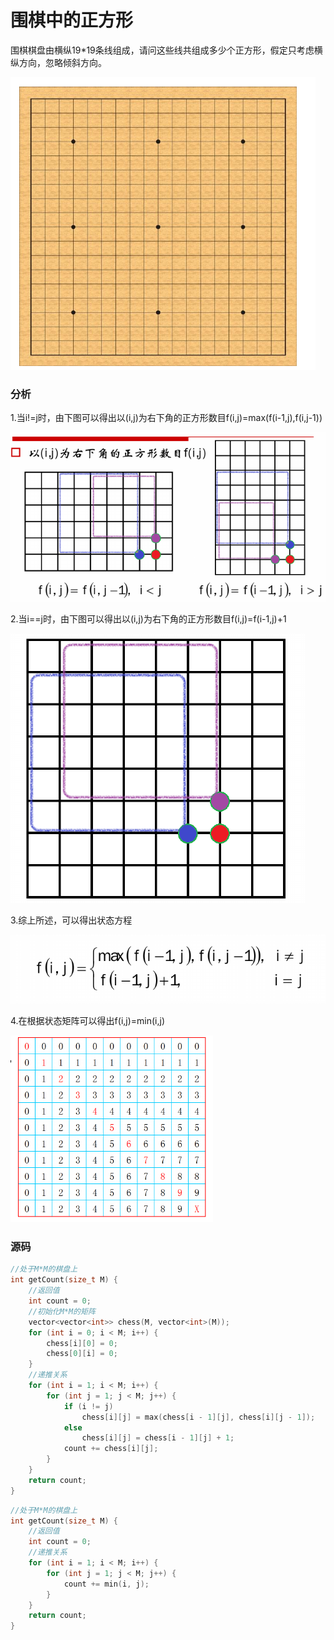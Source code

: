 # 围棋中的正方形


围棋棋盘由横纵19*19条线组成，请问这些线共组成多少个正方形，假定只考虑横纵方向，忽略倾斜方向。

![](../img/69.png)

### 分析

1.当i!=j时，由下图可以得出以(i,j)为右下角的正方形数目f(i,j)=max(f(i-1,j),f(i,j-1))

![](../img/74.png)

2.当i==j时，由下图可以得出以(i,j)为右下角的正方形数目f(i,j)=f(i-1,j)+1

![](../img/72.png)

3.综上所述，可以得出状态方程

![](../img/73.png)

4.在根据状态矩阵可以得出f(i,j)=min(i,j)

![](../img/70.png)

### 源码

```cpp
//处于M*M的棋盘上
int getCount(size_t M) {
    //返回值
    int count = 0;
    //初始化M*M的矩阵
    vector<vector<int>> chess(M, vector<int>(M));
    for (int i = 0; i < M; i++) {
        chess[i][0] = 0;
        chess[0][i] = 0;
    }
    //递推关系
    for (int i = 1; i < M; i++) {
        for (int j = 1; j < M; j++) {
            if (i != j)
                chess[i][j] = max(chess[i - 1][j], chess[i][j - 1]);
            else
                chess[i][j] = chess[i - 1][j] + 1;
            count += chess[i][j];
        }
    }
    return count;
}
```

```cpp
//处于M*M的棋盘上
int getCount(size_t M) {
    //返回值
    int count = 0;
    //递推关系
    for (int i = 1; i < M; i++) {
        for (int j = 1; j < M; j++) {
            count += min(i, j);
        }
    }
    return count;
}
```